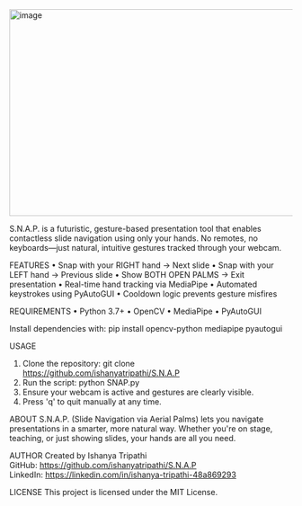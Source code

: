 <img width="922" height="368" alt="image" src="https://github.com/user-attachments/assets/549216eb-174b-48c5-bf71-7080e144d133" />


S.N.A.P. is a futuristic, gesture-based presentation tool that enables contactless slide navigation using only your hands. No remotes, no keyboards—just natural, intuitive gestures tracked through your webcam.

FEATURES
• Snap with your RIGHT hand → Next slide
• Snap with your LEFT hand  → Previous slide
• Show BOTH OPEN PALMS      → Exit presentation
• Real-time hand tracking via MediaPipe
• Automated keystrokes using PyAutoGUI
• Cooldown logic prevents gesture misfires

REQUIREMENTS
• Python 3.7+
• OpenCV
• MediaPipe
• PyAutoGUI

Install dependencies with:
pip install opencv-python mediapipe pyautogui

USAGE
1. Clone the repository:
   git clone https://github.com/ishanyatripathi/S.N.A.P
2. Run the script:
   python SNAP.py
3. Ensure your webcam is active and gestures are clearly visible.
4. Press 'q' to quit manually at any time.

ABOUT
S.N.A.P. (Slide Navigation via Aerial Palms) lets you navigate presentations in a smarter, more natural way. Whether you're on stage, teaching, or just showing slides, your hands are all you need.

AUTHOR
Created by Ishanya Tripathi  
GitHub: https://github.com/ishanyatripathi/S.N.A.P  
LinkedIn: https://linkedin.com/in/ishanya-tripathi-48a869293

LICENSE
This project is licensed under the MIT License.
